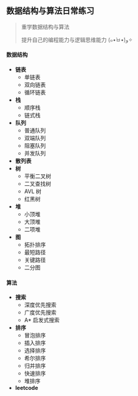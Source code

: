 ## 数据结构与算法日常练习

> 重学数据结构与算法
>
> 提升自己的编程能力与逻辑思维能力  (๑•̀ㅂ•́)و✧

#### 数据结构

* **链表**
  * 单链表
  * 双向链表
  * 循环链表
* **栈**
  * 顺序栈
  * 链式栈
* **队列**
  * 普通队列
  * 双端队列
  * 阻塞队列
  * 并发队列
* **散列表**
* **树** 
  * 平衡二叉树
  * 二叉查找树
  * AVL 树
  * 红黑树
* **堆**
  * 小顶堆
  * 大顶堆
  * 二项堆
* **图**
  * 拓扑排序
  * 最短路径
  * 关键路径
  * 二分图

#### 算法

* **搜索**
  * 深度优先搜索
  * 广度优先搜索
  * A* 启发式搜索
* **排序**
  * 冒泡排序
  * 插入排序
  * 选择排序
  * 希尔排序
  * 归并排序
  * 快速排序
  * 堆排序
* **leetcode**

